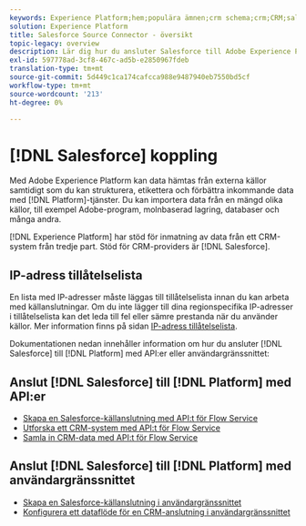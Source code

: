 ```yaml
---
keywords: Experience Platform;hem;populära ämnen;crm schema;crm;CRM;salesforce;Salesforce
solution: Experience Platform
title: Salesforce Source Connector - översikt
topic-legacy: overview
description: Lär dig hur du ansluter Salesforce till Adobe Experience Platform med API:er eller användargränssnittet.
exl-id: 597778ad-3cf8-467c-ad5b-e2850967fdeb
translation-type: tm+mt
source-git-commit: 5d449c1ca174cafcca988e9487940eb7550bd5cf
workflow-type: tm+mt
source-wordcount: '213'
ht-degree: 0%

---
```


# [!DNL Salesforce] koppling

Med Adobe Experience Platform kan data hämtas från externa källor samtidigt som du kan strukturera, etikettera och förbättra inkommande data med [!DNL Platform]-tjänster. Du kan importera data från en mängd olika källor, till exempel Adobe-program, molnbaserad lagring, databaser och många andra.

[!DNL Experience Platform] har stöd för inmatning av data från ett CRM-system från tredje part. Stöd för CRM-providers är [!DNL Salesforce].

## IP-adress tillåtelselista

En lista med IP-adresser måste läggas till tillåtelselista innan du kan arbeta med källanslutningar. Om du inte lägger till dina regionspecifika IP-adresser i tillåtelselista kan det leda till fel eller sämre prestanda när du använder källor. Mer information finns på sidan [IP-adress tillåtelselista](../../ip-address-allow-list.md).

Dokumentationen nedan innehåller information om hur du ansluter [!DNL Salesforce] till [!DNL Platform] med API:er eller användargränssnittet:

## Anslut [!DNL Salesforce] till [!DNL Platform] med API:er

- [Skapa en Salesforce-källanslutning med API:t för Flow Service](../../tutorials/api/create/crm/salesforce.md)
- [Utforska ett CRM-system med API:t för Flow Service](../../tutorials/api/explore/crm.md)
- [Samla in CRM-data med API:t för Flow Service](../../tutorials/api/collect/crm.md)

## Anslut [!DNL Salesforce] till [!DNL Platform] med användargränssnittet

- [Skapa en Salesforce-källanslutning i användargränssnittet](../../tutorials/ui/create/crm/salesforce.md)
- [Konfigurera ett dataflöde för en CRM-anslutning i användargränssnittet](../../tutorials/ui/dataflow/crm.md)
